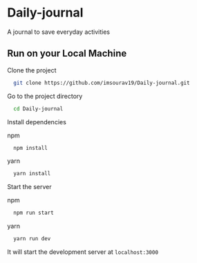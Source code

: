 # Daily-journal
A journal to save everyday activities

## Run on your Local Machine

Clone the project

```bash
  git clone https://github.com/imsourav19/Daily-journal.git
```

Go to the project directory

```bash
  cd Daily-journal
```

Install dependencies

npm

```bash
  npm install
```
yarn

```bash
  yarn install
```

Start the server

npm

```bash
  npm run start
```
yarn

```bash
  yarn run dev
```

It will start the development server at `localhost:3000`
